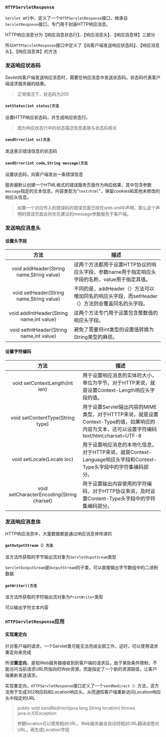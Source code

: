 ### `HTTPServletResponse`

`Servlet API`中，定义了一个`HTTPServletResponse`接口，继承自`ServletResponse`接口，专门用于封装HTTP响应消息。

HTTP响应消息分为【响应消息状态行】、【响应消息头】、【响应消息体】三部分

所以`HTTPServletResponse`接口中定义了【向客户端发送响应状态码】、【响应消息头】、【响应消息体】的方法

### 发送响应状态码

Sevlet向客户端发送响应消息时，需要在响应消息中发送状态码。状态码代表客户端请求服务器的结果。

> 正常情况下，状态码为200

#### `setStatus(int status)方法`

设置HTTP响应状态码，并生成响应状态行。

> 因为响应状态行中的状态描述信息直接与状态码相关

#### `sendError(int sc)方法`

发送表示错误信息的状态码

#### `sendError(int code,String message)方法`

设置状态码，向客户端发出一条错误信息

服务器默认创建一个HTML格式的错误服务页面作为响应结果，其中包含参数`message`指定的文本信息，内容类型为"`text/html`"，保留cookies和其他未修改的响应头信息。

>  如果一个对应传入的错误码的错误页面已经在web.xml中声明，那么这个声明的错误页面会将优先建议的message参数服务于客户端。

### 发送响应消息头

#### 设置头字段

|                   方法                   | 描述                                                         |
| :--------------------------------------: | ------------------------------------------------------------ |
| void addHeader(String name,String value) | 这两个方法都用于设置HTTP协议的响应头字段，参数name用于指定响应头字段的名称，value用于指定其值。 |
| void setHeader(String name,String value) | 不同的是，addHeader（）方法可以增加同名的响应头字段，而setHeader（）方法则会覆盖同名的头字段。 |
| void addIntHeader(String name,int value) | 这两个方法专门用于设置包含整数值的响应头字段。               |
| void setIntHeader(String name,int value) | 避免了需要将int类型的设置值转换为String类型的麻烦。          |

#### 设置字符编码

|                   方法                    | 描述                                                         |
| :---------------------------------------: | ------------------------------------------------------------ |
|      void setContextLength(int len)       | 用于设置响应消息的实体的大小，单位为字节。对于HTTP来说，就是设置Context-Length响应头字段的值。 |
|     void setContentType(String type)      | 用于设置Servlet输出内容的MIME类型，对于HTTTP来说，就是设置Context-Type的值，如果响应的内容为文本，还可以设置字符编码text/html;charset=UTF-8 |
|        void setLocale(Locale loc)         | 用于设置响应消息的本地化信息，对于HTTP来说，就是Context-Language响应头字段和Context-Type头字段中的字符集编码部分。 |
| void setCharacterEncoding(String charset) | 用于设置输出内容使用的字符编码，对于HTTP协议来说，及时设置Content-Type头字段中的字符集编码部分。 |

### 发送响应消息体

HTTP响应消息中，大量数据都是通过响应消息体传递的

#### `getOutputStream（）方法`

该方法所获取的字节输出流对象为`ServletOuputSream`类型

`ServletOutputSream`是`OutputStream`的子类，可以直接输出字节数组中的二进制数据

#### `getWriter()方法`

该方法所获取的字符输出流对象为`PrintWriter`类型

可以输出字符文本内容

### `HTTPServletResponse`应用

#### 实现重定向

针对客户端的请求，一个Servlet类可能无法完成全部工作，这时，可以使用请求重定向来完成

所谓**重定向**，是指Web服务器接收到到客户端的请求后，由于某些条件限制，不能访问当前请求URL所指向的Web资源，而是指定了一个新的资源路径，让客户端重新发送请求。

实现重定向，`HTTPServletResponse`接口定义了一个`sendRedirect（）`方法，该方法用于生成302响应码和Location响应头，从而通知客户端重新访问Location响应头中指定的URL

> public void sendRedirect(java.lang.String location) throws java.io.IOException
>
> 参数location可以使用相对URL，Web服务器会自动将相对URL翻译成绝对URL，再生成Location字段


